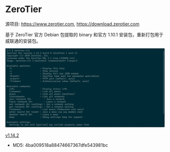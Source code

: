 # ZeroTier

源项目: <https://www.zerotier.com>, <https://download.zerotier.com>

基于 ZeroTier 官方 Debian 包提取的 binary 和官方 1.10.1 安装包，重新打包用于威联通的安装包。

![zerotier](./zerotier.png)

[v1.14.2](https://github.com/Jay-Young/qpkg/releases/tag/v1.14.2_zerotier)

- MD5: 4ba009518a88474667367dfe543981bc
